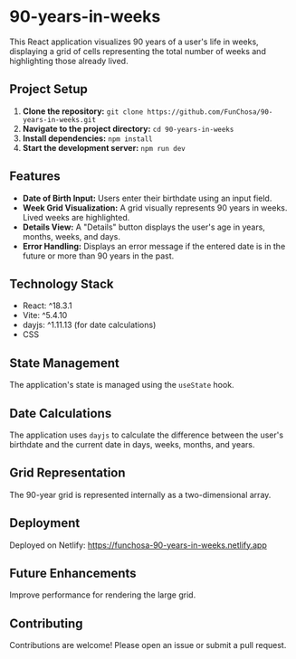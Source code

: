 # 90-years-in-weeks

This React application visualizes 90 years of a user's life in weeks, displaying a grid of cells representing the total number of weeks and highlighting those already lived.

## Project Setup

1. **Clone the repository:** `git clone https://github.com/FunChosa/90-years-in-weeks.git`
2. **Navigate to the project directory:** `cd 90-years-in-weeks`
3. **Install dependencies:** `npm install`
4. **Start the development server:** `npm run dev`

## Features

* **Date of Birth Input:** Users enter their birthdate using an input field.
* **Week Grid Visualization:** A grid visually represents 90 years in weeks.  Lived weeks are highlighted.
* **Details View:** A "Details" button displays the user's age in years, months, weeks, and days.
* **Error Handling:**  Displays an error message if the entered date is in the future or more than 90 years in the past.

## Technology Stack

* React: ^18.3.1
* Vite: ^5.4.10
* dayjs: ^1.11.13 (for date calculations)
* CSS

## State Management

The application's state is managed using the `useState` hook.

## Date Calculations

The application uses `dayjs` to calculate the difference between the user's birthdate and the current date in days, weeks, months, and years.

## Grid Representation
The 90-year grid is represented internally as a two-dimensional array.

## Deployment
Deployed on Netlify: https://funchosa-90-years-in-weeks.netlify.app

## Future Enhancements
Improve performance for rendering the large grid.

## Contributing
Contributions are welcome! Please open an issue or submit a pull request.